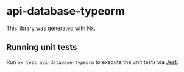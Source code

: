 # api-database-typeorm

This library was generated with [Nx](https://nx.dev).


## Running unit tests

Run `nx test api-database-typeorm` to execute the unit tests via [Jest](https://jestjs.io).



